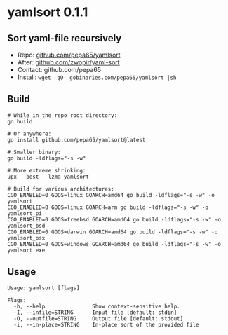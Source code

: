 # yamlsort 0.1.1

## Sort yaml-file recursively
* Repo: [github.com/pepa65/yamlsort](https://github.com/pepa65/yamlsort)
* After: [github.com/zwopir/yaml-sort](https://github.com/zwopir/yaml-sort)
* Contact: github.com/pepa65
* Install: `wget -qO- gobinaries.com/pepa65/yamlsort |sh`

## Build
```shell
# While in the repo root directory:
go build

# Or anywhere:
go install github.com/pepa65/yamlsort@latest

# Smaller binary:
go build -ldflags="-s -w"

# More extreme shrinking:
upx --best --lzma yamlsort

# Build for various architectures:
CGO_ENABLED=0 GOOS=linux GOARCH=amd64 go build -ldflags="-s -w" -o yamlsort
CGO_ENABLED=0 GOOS=linux GOARCH=arm go build -ldflags="-s -w" -o yamlsort_pi
CGO_ENABLED=0 GOOS=freebsd GOARCH=amd64 go build -ldflags="-s -w" -o yamlsort_bsd
CGO_ENABLED=0 GOOS=darwin GOARCH=amd64 go build -ldflags="-s -w" -o yamlsort_osx
CGO_ENABLED=0 GOOS=windows GOARCH=amd64 go build -ldflags="-s -w" -o yamlsort.exe
```

## Usage
```
Usage: yamlsort [flags]

Flags:
  -h, --help               Show context-sensitive help.
  -I, --infile=STRING      Input file [default: stdin]
  -O, --outfile=STRING     Output file [default: stdout]
  -i, --in-place=STRING    In-place sort of the provided file
```
